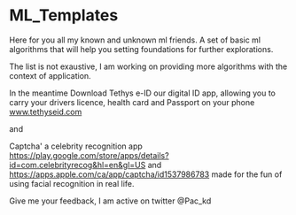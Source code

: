 # ML_Templates 

Here for you all my known and unknown ml friends. A set of basic ml algorithms that will help you setting foundations for further explorations.

The list is not exaustive, I am working on providing more algorithms with the context of application.

In the meantime Download Tethys e-ID our digital ID app, allowing you to carry your drivers licence, health card and Passport on your phone www.tethyseid.com

and 

Captcha' a celebrity recognition app https://play.google.com/store/apps/details?id=com.celebrityrecog&hl=en&gl=US and https://apps.apple.com/ca/app/captcha/id1537986783 made for the fun of using facial recognition in real life.


Give me your feedback, I am active on twitter @Pac_kd

